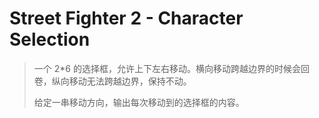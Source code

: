# Street Fighter 2 - Character Selection

> 一个 2*6 的选择框，允许上下左右移动。横向移动跨越边界的时候会回卷，纵向移动无法跨越边界，保持不动。
>
> 给定一串移动方向，输出每次移动到的选择框的内容。
